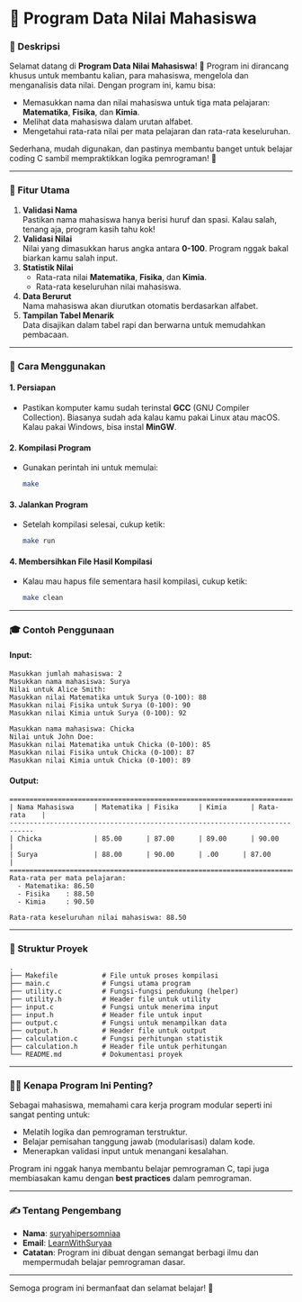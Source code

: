 # 📘 Program Data Nilai Mahasiswa

### 🎯 Deskripsi

Selamat datang di **Program Data Nilai Mahasiswa**! 🎉 Program ini dirancang khusus untuk membantu kalian, para mahasiswa, mengelola dan menganalisis data nilai. Dengan program ini, kamu bisa:

- Memasukkan nama dan nilai mahasiswa untuk tiga mata pelajaran: **Matematika**, **Fisika**, dan **Kimia**.
- Melihat data mahasiswa dalam urutan alfabet.
- Mengetahui rata-rata nilai per mata pelajaran dan rata-rata keseluruhan.

Sederhana, mudah digunakan, dan pastinya membantu banget untuk belajar coding C sambil mempraktikkan logika pemrograman! 🚀

---

### 🌟 Fitur Utama

1. **Validasi Nama**  
   Pastikan nama mahasiswa hanya berisi huruf dan spasi. Kalau salah, tenang aja, program kasih tahu kok!
2. **Validasi Nilai**  
   Nilai yang dimasukkan harus angka antara **0-100**. Program nggak bakal biarkan kamu salah input.
3. **Statistik Nilai**
   - Rata-rata nilai **Matematika**, **Fisika**, dan **Kimia**.
   - Rata-rata keseluruhan nilai mahasiswa.
4. **Data Berurut**  
   Nama mahasiswa akan diurutkan otomatis berdasarkan alfabet.
5. **Tampilan Tabel Menarik**  
   Data disajikan dalam tabel rapi dan berwarna untuk memudahkan pembacaan.

---

### 🔧 Cara Menggunakan

#### 1. **Persiapan**

- Pastikan komputer kamu sudah terinstal **GCC** (GNU Compiler Collection). Biasanya sudah ada kalau kamu pakai Linux atau macOS. Kalau pakai Windows, bisa instal **MinGW**.

#### 2. **Kompilasi Program**

- Gunakan perintah ini untuk memulai:
  ```bash
  make
  ```

#### 3. **Jalankan Program**

- Setelah kompilasi selesai, cukup ketik:
  ```bash
  make run
  ```

#### 4. **Membersihkan File Hasil Kompilasi**

- Kalau mau hapus file sementara hasil kompilasi, cukup ketik:
  ```bash
  make clean
  ```

---

### 🎓 Contoh Penggunaan

#### **Input:**

```
Masukkan jumlah mahasiswa: 2
Masukkan nama mahasiswa: Surya
Nilai untuk Alice Smith:
Masukkan nilai Matematika untuk Surya (0-100): 88
Masukkan nilai Fisika untuk Surya (0-100): 90
Masukkan nilai Kimia untuk Surya (0-100): 92

Masukkan nama mahasiswa: Chicka
Nilai untuk John Doe:
Masukkan nilai Matematika untuk Chicka (0-100): 85
Masukkan nilai Fisika untuk Chicka (0-100): 87
Masukkan nilai Kimia untuk Chicka (0-100): 89
```

#### **Output:**

```
============================================================================
| Nama Mahasiswa     | Matematika | Fisika     | Kimia      | Rata-rata    |
----------------------------------------------------------------------------
| Chicka             | 85.00      | 87.00      | 89.00      | 90.00        |
| Surya              | 88.00      | 90.00      | .00      | 87.00        |
============================================================================
Rata-rata per mata pelajaran:
  - Matematika: 86.50
  - Fisika    : 88.50
  - Kimia     : 90.50

Rata-rata keseluruhan nilai mahasiswa: 88.50
```

---

### 📂 Struktur Proyek

```plaintext
.
├── Makefile           # File untuk proses kompilasi
├── main.c             # Fungsi utama program
├── utility.c          # Fungsi-fungsi pendukung (helper)
├── utility.h          # Header file untuk utility
├── input.c            # Fungsi untuk menerima input
├── input.h            # Header file untuk input
├── output.c           # Fungsi untuk menampilkan data
├── output.h           # Header file untuk output
├── calculation.c      # Fungsi perhitungan statistik
├── calculation.h      # Header file untuk perhitungan
└── README.md          # Dokumentasi proyek
```

---

### 🧑‍💻 Kenapa Program Ini Penting?

Sebagai mahasiswa, memahami cara kerja program modular seperti ini sangat penting untuk:

- Melatih logika dan pemrograman terstruktur.
- Belajar pemisahan tanggung jawab (modularisasi) dalam kode.
- Menerapkan validasi input untuk menangani kesalahan.

Program ini nggak hanya membantu belajar pemrograman C, tapi juga membiasakan kamu dengan **best practices** dalam pemrograman.

---

### ✍️ Tentang Pengembang

- **Nama**: [suryahipersomniaa](https://www.instagram.com/suryahipersomniaa/)
- **Email**: [LearnWithSuryaa](mailto:davindra514@gmail.com?subject=Feedback%20Program%20Data%20Nilai%20Mahasiswa&body=Halo%20Davindra,%0A%0ASaya%20ingin%20memberikan%20feedback%20tentang%20program%20Data%20Nilai%20Mahasiswa%20yang%20saya%20gunakan.%0A%0A%5BTuliskan%20pesan%20Anda%20di%20sini%5D%0A%0ATerima%20kasih!)
- **Catatan**: Program ini dibuat dengan semangat berbagi ilmu dan mempermudah belajar pemrograman dasar.

---

Semoga program ini bermanfaat dan selamat belajar! 🎉
